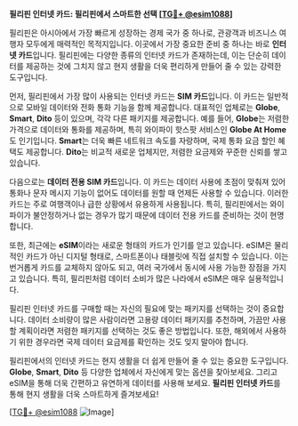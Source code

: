 **필리핀 인터넷 카드: 필리핀에서 스마트한 선택 [[TG💪+ @esim1088](https://t.me/s/esim1088)]**

필리핀은 아시아에서 가장 빠르게 성장하는 경제 국가 중 하나로, 관광객과 비즈니스 여행자 모두에게 매력적인 목적지입니다. 이곳에서 가장 중요한 준비 중 하나는 바로 **인터넷 카드**입니다. 필리핀에는 다양한 종류의 인터넷 카드가 존재하는데, 이는 단순히 데이터를 제공하는 것에 그치지 않고 현지 생활을 더욱 편리하게 만들어 줄 수 있는 강력한 도구입니다.

먼저, 필리핀에서 가장 많이 사용되는 인터넷 카드는 **SIM 카드**입니다. 이 카드는 일반적으로 모바일 데이터와 전화 통화 기능을 함께 제공합니다. 대표적인 업체로는 **Globe**, **Smart**, **Dito** 등이 있으며, 각각 다른 패키지를 제공합니다. 예를 들어, **Globe**는 저렴한 가격으로 데이터와 통화를 제공하며, 특히 와이파이 핫스팟 서비스인 **Globe At Home**도 인기입니다. **Smart**는 더욱 빠른 네트워크 속도를 자랑하며, 국제 통화 요금 할인 혜택도 제공합니다. **Dito**는 비교적 새로운 업체지만, 저렴한 요금제와 꾸준한 신뢰를 쌓고 있습니다.

다음으로는 **데이터 전용 SIM 카드**입니다. 이 카드는 데이터 사용에 초점이 맞춰져 있어 통화나 문자 메시지 기능이 없어도 데이터를 원할 때 언제든 사용할 수 있습니다. 이러한 카드는 주로 여행객이나 급한 상황에서 유용하게 사용됩니다. 특히, 필리핀에서는 와이파이가 불안정하거나 없는 경우가 많기 때문에 데이터 전용 카드를 준비하는 것이 현명합니다.

또한, 최근에는 **eSIM**이라는 새로운 형태의 카드가 인기를 얻고 있습니다. eSIM은 물리적인 카드가 아닌 디지털 형태로, 스마트폰이나 태블릿에 직접 설치할 수 있습니다. 이는 번거롭게 카드를 교체하지 않아도 되고, 여러 국가에서 동시에 사용 가능한 장점을 가지고 있습니다. 특히, 필리핀처럼 데이터 소비가 많은 나라에서 eSIM은 매우 실용적입니다.

필리핀 인터넷 카드를 구매할 때는 자신의 필요에 맞는 패키지를 선택하는 것이 중요합니다. 데이터 소비량이 많은 사람이라면 고용량 데이터 패키지를 추천하며, 가끔만 사용할 계획이라면 저렴한 패키지를 선택하는 것도 좋은 방법입니다. 또한, 해외에서 사용하기 위한 경우라면 국제 데이터 요금제를 확인하는 것도 잊지 말아야 합니다.

필리핀에서의 인터넷 카드는 현지 생활을 더 쉽게 만들어 줄 수 있는 중요한 도구입니다. **Globe**, **Smart**, **Dito** 등 다양한 업체에서 자신에게 맞는 옵션을 찾아보세요. 그리고 eSIM을 통해 더욱 간편하고 유연하게 데이터를 사용해 보세요. **필리핀 인터넷 카드**를 통해 현지 생활을 더욱 스마트하게 즐겨보세요! 

[[TG💪+ @esim1088](https://t.me/s/esim1088) ![Image](https://i.postimg.cc/Y0z9fWf4/image.png)]